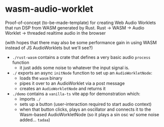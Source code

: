 # wasm-audio-worklet

Proof-of-concept (to-be-made-template) for creating Web Audio Worklets that run
DSP from WASM generated by Rust.
Rust -> WASM -> Audio Worklet -> threaded realtime audio in the browser

(with hopes that there may also be some performance gain in using WASM instead of
JS AudioWorklets but we'll see?)


- `./rust-wasm` contains a crate that defines a very basic audio `process` function
    - it just adds some noise to whatever the input signal is.
- `./` exports an async `initNode` function to set up an `AudioWorkletNode`:
    - loads the `wasm` binary
    - pipes it over to an AudioWorklet via a post message
    - creates an `AudioWorkletNode` and returns it
- `./demo` contains a `vanilla-ts` vite app for demonstration which:
    - imports `./`
    - sets up a button (user-interaction required to start audio context)
    - when that button clicks, plays an oscillator and connects it to the
      Wasm-based AudioWorkletNode
      (so it plays a sin osc w/ some noise added... `tadaa`)
